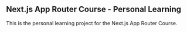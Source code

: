 ## Next.js App Router Course - Personal Learning

This is the personal learning project for the Next.js App Router Course.

